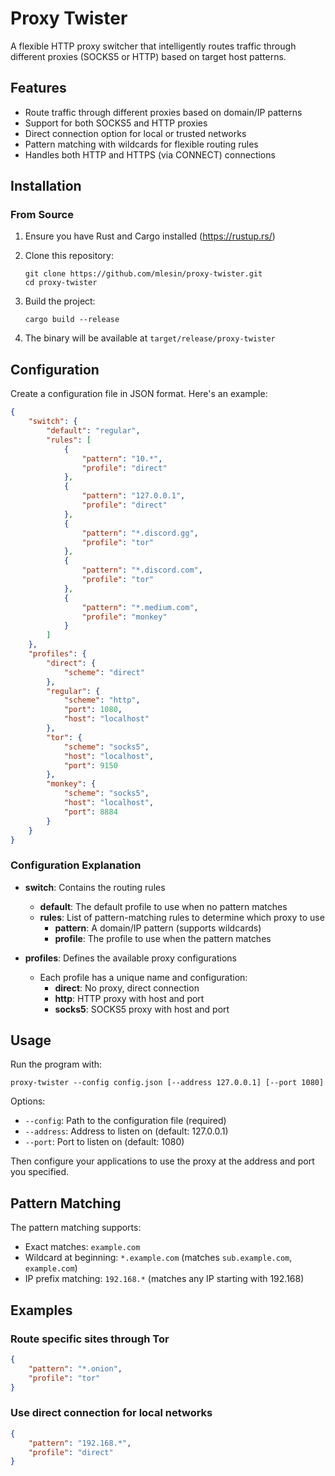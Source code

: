 # Proxy Twister

A flexible HTTP proxy switcher that intelligently routes traffic through different proxies (SOCKS5 or HTTP) based on target host patterns.

## Features

- Route traffic through different proxies based on domain/IP patterns
- Support for both SOCKS5 and HTTP proxies
- Direct connection option for local or trusted networks
- Pattern matching with wildcards for flexible routing rules
- Handles both HTTP and HTTPS (via CONNECT) connections

## Installation

### From Source

1. Ensure you have Rust and Cargo installed (<https://rustup.rs/>)
2. Clone this repository:

   ```shell
   git clone https://github.com/mlesin/proxy-twister.git
   cd proxy-twister
   ```

3. Build the project:

   ```shell
   cargo build --release
   ```

4. The binary will be available at `target/release/proxy-twister`

## Configuration

Create a configuration file in JSON format. Here's an example:

```json
{
    "switch": {
        "default": "regular",
        "rules": [
            {
                "pattern": "10.*",
                "profile": "direct"
            },
            {
                "pattern": "127.0.0.1",
                "profile": "direct"
            },
            {
                "pattern": "*.discord.gg",
                "profile": "tor"
            },
            {
                "pattern": "*.discord.com",
                "profile": "tor"
            },
            {
                "pattern": "*.medium.com",
                "profile": "monkey"
            }
        ]
    },
    "profiles": {
        "direct": {
            "scheme": "direct"
        },
        "regular": {
            "scheme": "http",
            "port": 1080,
            "host": "localhost"
        },
        "tor": {
            "scheme": "socks5",
            "host": "localhost",
            "port": 9150
        },
        "monkey": {
            "scheme": "socks5",
            "host": "localhost",
            "port": 8884
        }
    }
}
```

### Configuration Explanation

- **switch**: Contains the routing rules
  - **default**: The default profile to use when no pattern matches
  - **rules**: List of pattern-matching rules to determine which proxy to use
    - **pattern**: A domain/IP pattern (supports wildcards)
    - **profile**: The profile to use when the pattern matches

- **profiles**: Defines the available proxy configurations
  - Each profile has a unique name and configuration:
    - **direct**: No proxy, direct connection
    - **http**: HTTP proxy with host and port
    - **socks5**: SOCKS5 proxy with host and port

## Usage

Run the program with:

```shell
proxy-twister --config config.json [--address 127.0.0.1] [--port 1080]
```

Options:

- `--config`: Path to the configuration file (required)
- `--address`: Address to listen on (default: 127.0.0.1)
- `--port`: Port to listen on (default: 1080)

Then configure your applications to use the proxy at the address and port you specified.

## Pattern Matching

The pattern matching supports:

- Exact matches: `example.com`
- Wildcard at beginning: `*.example.com` (matches `sub.example.com`, `example.com`)
- IP prefix matching: `192.168.*` (matches any IP starting with 192.168)

## Examples

### Route specific sites through Tor

```json
{
    "pattern": "*.onion",
    "profile": "tor"
}
```

### Use direct connection for local networks

```json
{
    "pattern": "192.168.*",
    "profile": "direct"
}
```
